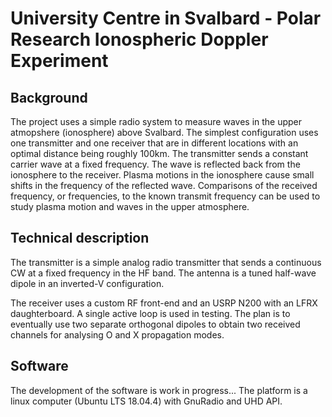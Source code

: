 # University Centre in Svalbard - Polar Research Ionospheric Doppler Experiment

## Background

The project uses a simple radio system to measure waves in the upper atmopshere (ionosphere) above Svalbard. The simplest configuration uses one transmitter and one receiver that are in different locations with an optimal distance being roughly 100km. The transmitter sends a constant carrier wave at a fixed frequency. The wave is reflected back from the ionosphere to the receiver. Plasma motions in the ionosphere cause small shifts in the frequency of the reflected wave. Comparisons of the received frequency, or frequencies, to the known transmit frequency can be used to study plasma motion and waves in the upper atmosphere.

## Technical description

The transmitter is a simple analog radio transmitter that sends a continuous CW at a fixed frequency in the HF band. The antenna is a tuned half-wave dipole in an inverted-V configuration.

The receiver uses a custom RF front-end and an USRP N200 with an LFRX daughterboard. A single active loop is used in testing. The plan is to eventually use two separate orthogonal dipoles to obtain two received channels for analysing O and X propagation modes.

## Software

The development of the software is work in progress... The platform is a linux computer (Ubuntu LTS 18.04.4) with GnuRadio and UHD API.
